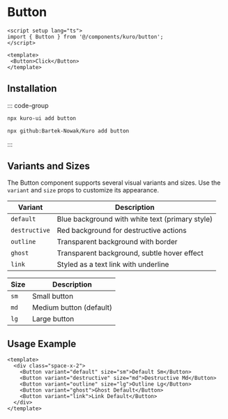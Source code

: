 # Button

```vue
<script setup lang="ts">
import { Button } from '@/components/kuro/button';
</script>

<template>
 <Button>Click</Button>
</template>
```

## Installation

::: code-group
```bash [npx via npm]
npx kuro-ui add button
```
```bash [npx via GitHub]
npx github:Bartek-Nowak/Kuro add button
```
:::

## Variants and Sizes

The Button component supports several visual variants and sizes. Use the `variant` and `size` props to customize its appearance.

| Variant     | Description                                      |
| ----------- | ------------------------------------------------ |
| `default`   | Blue background with white text (primary style) |
| `destructive` | Red background for destructive actions          |
| `outline`   | Transparent background with border               |
| `ghost`     | Transparent background, subtle hover effect      |
| `link`      | Styled as a text link with underline             |

| Size | Description             |
| ---- | ----------------------- |
| `sm` | Small button            |
| `md` | Medium button (default) |
| `lg` | Large button            |

## Usage Example

```vue
<template>
  <div class="space-x-2">
    <Button variant="default" size="sm">Default Sm</Button>
    <Button variant="destructive" size="md">Destructive Md</Button>
    <Button variant="outline" size="lg">Outline Lg</Button>
    <Button variant="ghost">Ghost Default</Button>
    <Button variant="link">Link Default</Button>
  </div>
</template>
```